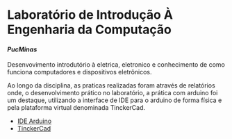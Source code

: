 # Laboratório de Introdução À Engenharia da Computação
#### _PucMinas_
 
Desenvovimento introdutório à eletrica, eletronico e conhecimento de como funciona computadores e dispositivos eletrônicos.

Ao longo da disciplina, as praticas realizadas foram através de relatórios onde, o desenvolvimento prático no laboratório, a prática com arduino foi um destaque, utilizando a interface de IDE para o arduino de forma física e pela plataforma virtual denominada TinckerCad.

- [IDE Arduino]()
- [TinckerCad]()